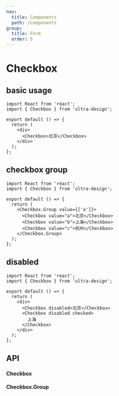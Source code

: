 ```yaml
---
nav:
  title: Components
  path: /components
group:
  title: Form
  order: 5
---
```


# Checkbox

## basic usage

```tsx
import React from 'react';
import { Checkbox } from 'ultra-design';

export default () => {
  return (
    <div>
      <Checkbox>北京</Checkbox>
    </div>
  );
};
```

## checkbox group

```tsx
import React from 'react';
import { Checkbox } from 'ultra-design';

export default () => {
  return (
    <Checkbox.Group value={['a']}>
      <Checkbox value="a">北京</Checkbox>
      <Checkbox value="b">上海</Checkbox>
      <Checkbox value="c">杭州</Checkbox>
    </Checkbox.Group>
  );
};
```

## disabled

```tsx
import React from 'react';
import { Checkbox } from 'ultra-design';

export default () => {
  return (
    <div>
      <Checkbox disabled>北京</Checkbox>
      <Checkbox disabled checked>
        上海
      </Checkbox>
    </div>
  );
};
```

## API

#### Checkbox

<API hideTitle src="./checkbox.tsx" />

#### Checkbox.Group

<API hideTitle src="./checkbox-group.tsx" />
